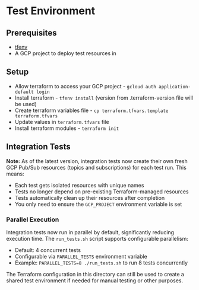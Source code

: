 # Test Environment

## Prerequisites

* [tfenv](https://github.com/tfutils/tfenv)
* A GCP project to deploy test resources in

## Setup

* Allow terraform to access your GCP project - `gcloud auth application-default login`
* Install terraform - `tfenv install` (version from .terraform-version file will be used)
* Create terraform variables file - `cp terraform.tfvars.template terraform.tfvars`
* Update values in `terraform.tfvars` file
* Install terraform modules - `terraform init`

## Integration Tests

**Note:** As of the latest version, integration tests now create their own fresh GCP Pub/Sub resources (topics and subscriptions) for each test run. This means:

- Each test gets isolated resources with unique names
- Tests no longer depend on pre-existing Terraform-managed resources
- Tests automatically clean up their resources after completion
- You only need to ensure the `GCP_PROJECT` environment variable is set

### Parallel Execution

Integration tests now run in parallel by default, significantly reducing execution time. The `run_tests.sh` script supports configurable parallelism:

- Default: 4 concurrent tests
- Configurable via `PARALLEL_TESTS` environment variable
- Example: `PARALLEL_TESTS=8 ./run_tests.sh` to run 8 tests concurrently

The Terraform configuration in this directory can still be used to create a shared test environment if needed for manual testing or other purposes.
